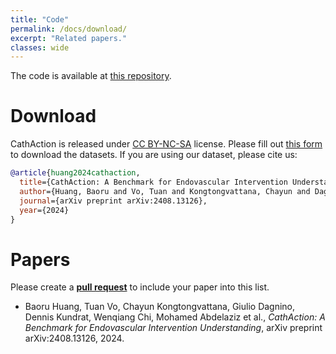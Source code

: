 ```yaml
---
title: "Code"
permalink: /docs/download/
excerpt: "Related papers."
classes: wide
---
```


The code is available at [this repository](https://github.com/airvlab/cathaction).

# Download
CathAction is released under [CC BY-NC-SA](https://github.com/airvlab/cathaction/blob/main/LICENSE) license.
Please fill out [this form](https://docs.google.com/forms/d/1wFHbMSSRRivsnxPxJzbiyLIpi02H8szzY13BkbkF6fY) to download the datasets.
If you are using our dataset, please cite us:

```bib
@article{huang2024cathaction,
  title={CathAction: A Benchmark for Endovascular Intervention Understanding},
  author={Huang, Baoru and Vo, Tuan and Kongtongvattana, Chayun and Dagnino, Giulio and Kundrat, Dennis and Chi, Wenqiang and Abdelaziz, Mohamed and Kwok, Trevor and Jianu, Tudor and Do, Tuong and others},
  journal={arXiv preprint arXiv:2408.13126},
  year={2024}
}
```


# Papers 
Please create a [**pull request**](https://github.com/airvlab/cathaction) to include your paper into this list.


- Baoru Huang, Tuan Vo, Chayun Kongtongvattana, Giulio Dagnino, Dennis Kundrat, Wenqiang Chi, Mohamed Abdelaziz et al., *CathAction: A Benchmark for Endovascular Intervention Understanding*, arXiv preprint arXiv:2408.13126, 2024.
